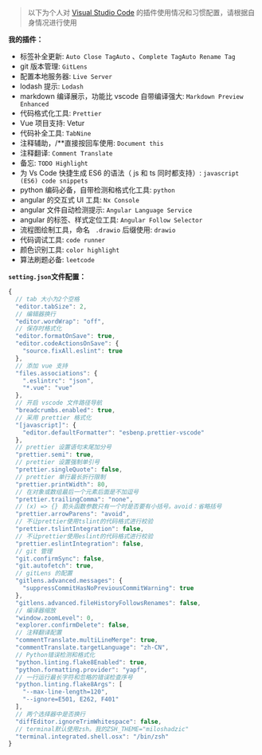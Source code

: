 > 以下为个人对 [Visual Studio Code](https://code.visualstudio.com/) 的插件使用情况和习惯配置，请根据自身情况进行使用

**我的插件：**

- 标签补全更新: `Auto Close TagAuto` 、`Complete TagAuto Rename Tag`
- git 版本管理: `GitLens`
- 配置本地服务器: `Live Server`
- lodash 提示: `Lodash`
- markdown 编译展示，功能比 vscode 自带编译强大: `Markdown Preview Enhanced`
- 代码格式化工具: `Prettier`
- Vue 项目支持: Vetur
- 代码补全工具: `TabNine`
- 注释辅助，/\*\*直接按回车使用: `Document this`
- 注释翻译: `Comment Translate`
- 备忘: `TODO Highlight`
- 为 Vs Code 快捷生成 ES6 的语法（ js 和 ts 同时都支持）: `javascript (ES6) code snippets`
- python 编码必备，自带检测和格式化工具: `python`
- angular 的交互式 UI 工具: `Nx Console`
- angular 文件自动检测提示: `Angular Language Service`
- angular 的标签、样式定位工具: `Angular Follow Selector`
- 流程图绘制工具，命名 ` .drawio` 后缀使用: `drawio`
- 代码调试工具: `code runner`
- 颜色识别工具: `color highlight`
- 算法刷题必备: `leetcode`

**`setting.json`文件配置：**

```javascript
{
  // tab 大小为2个空格
  "editor.tabSize": 2,
  // 编辑器换行
  "editor.wordWrap": "off",
  // 保存时格式化
  "editor.formatOnSave": true,
  "editor.codeActionsOnSave": {
    "source.fixAll.eslint": true
  },
  // 添加 vue 支持
  "files.associations": {
    ".eslintrc": "json",
    "*.vue": "vue"
  },
  // 开启 vscode 文件路径导航
  "breadcrumbs.enabled": true,
  // 采用 prettier 格式化
  "[javascript]": {
    "editor.defaultFormatter": "esbenp.prettier-vscode"
  },
  // prettier 设置语句末尾加分号
  "prettier.semi": true,
  // prettier 设置强制单引号
  "prettier.singleQuote": false,
  // prettier 单行最长折行限制
  "prettier.printWidth": 80,
  // 在对象或数组最后一个元素后面是不加逗号
  "prettier.trailingComma": "none",
  // (x) => {} 箭头函数参数只有一个时是否要有小括号。avoid：省略括号
  "prettier.arrowParens": "avoid",
  // 不让prettier使用tslint的代码格式进行校验
  "prettier.tslintIntegration": false,
  // 不让prettier使用eslint的代码格式进行校验
  "prettier.eslintIntegration": false,
  // git 管理
  "git.confirmSync": false,
  "git.autofetch": true,
  // gitLens 的配置
  "gitlens.advanced.messages": {
    "suppressCommitHasNoPreviousCommitWarning": true
  },
  "gitlens.advanced.fileHistoryFollowsRenames": false,
  // 编译器缩放
  "window.zoomLevel": 0,
  "explorer.confirmDelete": false,
  // 注释翻译配置
  "commentTranslate.multiLineMerge": true,
  "commentTranslate.targetLanguage": "zh-CN",
  // Python错误检测和格式化
  "python.linting.flake8Enabled": true,
  "python.formatting.provider": "yapf",
  // 一行运行最长字符和忽略的错误检查序号
  "python.linting.flake8Args": [
    "--max-line-length=120",
    "--ignore=E501, E262, F401"
  ],
  // 两个选择器中是否换行
  "diffEditor.ignoreTrimWhitespace": false,
  // terminal默认使用zsh。我的ZSH_THEME="miloshadzic"
  "terminal.integrated.shell.osx": "/bin/zsh"
}

```
